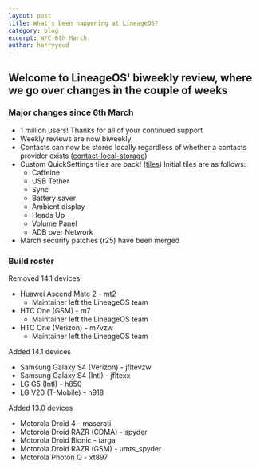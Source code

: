```yaml
---
layout: post
title: What's been happening at LineageOS?
category: blog
excerpt: W/C 6th March
author: harryyoud
---
```


## Welcome to LineageOS' biweekly review, where we go over changes in the couple of weeks

### Major changes since 6th March
* 1 million users! Thanks for all of your continued support
* Weekly reviews are now biweekly
* Contacts can now be stored locally regardless of whether a contacts provider exists ([contact-local-storage](http://review.lineageos.org/#/q/topic:contact-local-storage))
* Custom QuickSettings tiles are back! ([tiles](http://review.lineageos.org/#/q/topic:tiles)) Initial tiles are as follows:
  * Caffeine
  * USB Tether
  * Sync
  * Battery saver
  * Ambient display
  * Heads Up
  * Volume Panel
  * ADB over Network
* March security patches (r25) have been merged

### Build roster

Removed 14.1 devices

* Huawei Ascend Mate 2 - mt2
  * Maintainer left the LineageOS team
* HTC One (GSM) - m7
  * Maintainer left the LineageOS team
* HTC One (Verizon) - m7vzw
  * Maintainer left the LineageOS team

Added 14.1 devices

* Samsung Galaxy S4 (Verizon) - jfltevzw
* Samsung Galaxy S4 (Intl) - jfltexx
* LG G5 (Intl) - h850
* LG V20 (T-Mobile) - h918

Added 13.0 devices

* Motorola Droid 4 - maserati
* Motorola Droid RAZR (CDMA) - spyder
* Motorola Droid Bionic - targa
* Motorola Droid RAZR (GSM) - umts_spyder
* Motorola Photon Q - xt897
